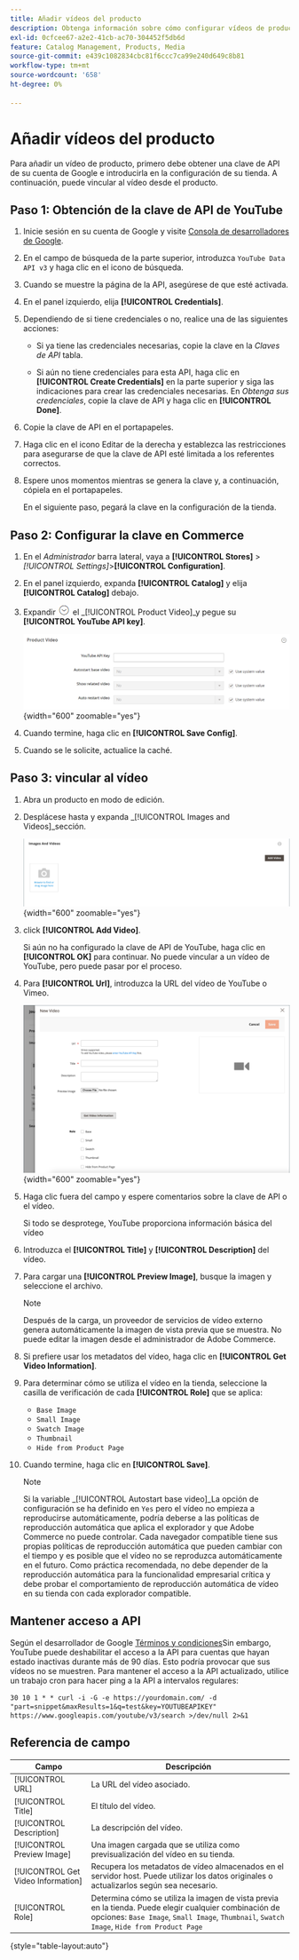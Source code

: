 ```yaml
---
title: Añadir vídeos del producto
description: Obtenga información sobre cómo configurar vídeos de productos para su tienda, lo que requiere una clave de API de datos de YouTube de una cuenta de Google, y añadir un vínculo de vídeo para un producto.
exl-id: 0cfcee67-a2e2-41cb-ac70-304452f5db6d
feature: Catalog Management, Products, Media
source-git-commit: e439c1082834cbc81f6ccc7ca99e240d649c8b81
workflow-type: tm+mt
source-wordcount: '658'
ht-degree: 0%

---
```


# Añadir vídeos del producto

Para añadir un vídeo de producto, primero debe obtener una clave de API de su cuenta de Google e introducirla en la configuración de su tienda. A continuación, puede vincular al vídeo desde el producto.

## Paso 1: Obtención de la clave de API de YouTube

1. Inicie sesión en su cuenta de Google y visite [Consola de desarrolladores de Google][1].

1. En el campo de búsqueda de la parte superior, introduzca `YouTube Data API v3` y haga clic en el icono de búsqueda.

1. Cuando se muestre la página de la API, asegúrese de que esté activada.

1. En el panel izquierdo, elija **[!UICONTROL Credentials]**.

1. Dependiendo de si tiene credenciales o no, realice una de las siguientes acciones:

   - Si ya tiene las credenciales necesarias, copie la clave en la _Claves de API_ tabla.

   - Si aún no tiene credenciales para esta API, haga clic en **[!UICONTROL Create Credentials]**  en la parte superior y siga las indicaciones para crear las credenciales necesarias. En _Obtenga sus credenciales_, copie la clave de API y haga clic en **[!UICONTROL Done]**.

1. Copie la clave de API en el portapapeles.

1. Haga clic en el icono Editar de la derecha y establezca las restricciones para asegurarse de que la clave de API esté limitada a los referentes correctos.

1. Espere unos momentos mientras se genera la clave y, a continuación, cópiela en el portapapeles.

   En el siguiente paso, pegará la clave en la configuración de la tienda.

## Paso 2: Configurar la clave en Commerce

1. En el _Administrador_ barra lateral, vaya a **[!UICONTROL Stores]** > _[!UICONTROL Settings]_>**[!UICONTROL Configuration]**.

1. En el panel izquierdo, expanda **[!UICONTROL Catalog]** y elija **[!UICONTROL Catalog]** debajo.

1. Expandir ![Selector de expansión](../assets/icon-display-expand.png) el _[!UICONTROL Product Video]_y pegue su **[!UICONTROL YouTube API key]**.

   ![Configuración de vídeo del producto](../configuration-reference/catalog/assets/catalog-product-video.png){width="600" zoomable="yes"}

1. Cuando termine, haga clic en **[!UICONTROL Save Config]**.

1. Cuando se le solicite, actualice la caché.

## Paso 3: vincular al vídeo

1. Abra un producto en modo de edición.

1. Desplácese hasta y expanda _[!UICONTROL Images and Videos]_sección.

   ![Imágenes y vídeos](./assets/product-simple-images-videos.png){width="600" zoomable="yes"}

1. click **[!UICONTROL Add Video]**.

   Si aún no ha configurado la clave de API de YouTube, haga clic en **[!UICONTROL OK]** para continuar. No puede vincular a un vídeo de YouTube, pero puede pasar por el proceso.

1. Para **[!UICONTROL Url]**, introduzca la URL del vídeo de YouTube o Vimeo.

   ![Nuevo vídeo del producto](./assets/product-video-add.png){width="600" zoomable="yes"}

1. Haga clic fuera del campo y espere comentarios sobre la clave de API o el vídeo.

   Si todo se desprotege, YouTube proporciona información básica del vídeo

1. Introduzca el **[!UICONTROL Title]** y **[!UICONTROL Description]** del vídeo.

1. Para cargar una **[!UICONTROL Preview Image]**, busque la imagen y seleccione el archivo.

   >[!NOTE]
   >
   >Después de la carga, un proveedor de servicios de vídeo externo genera automáticamente la imagen de vista previa que se muestra. No puede editar la imagen desde el administrador de Adobe Commerce.

1. Si prefiere usar los metadatos del vídeo, haga clic en **[!UICONTROL Get Video Information]**.

1. Para determinar cómo se utiliza el vídeo en la tienda, seleccione la casilla de verificación de cada **[!UICONTROL Role]** que se aplica:

   - `Base Image`
   - `Small Image`
   - `Swatch Image`
   - `Thumbnail`
   - `Hide from Product Page`

1. Cuando termine, haga clic en **[!UICONTROL Save]**.

   >[!NOTE]
   >
   >Si la variable _[!UICONTROL Autostart base video]_La opción de configuración se ha definido en `Yes` pero el vídeo no empieza a reproducirse automáticamente, podría deberse a las políticas de reproducción automática que aplica el explorador y que Adobe Commerce no puede controlar. Cada navegador compatible tiene sus propias políticas de reproducción automática que pueden cambiar con el tiempo y es posible que el vídeo no se reproduzca automáticamente en el futuro. Como práctica recomendada, no debe depender de la reproducción automática para la funcionalidad empresarial crítica y debe probar el comportamiento de reproducción automática de vídeo en su tienda con cada explorador compatible.

## Mantener acceso a API

Según el desarrollador de Google [Términos y condiciones]Sin embargo, YouTube puede deshabilitar el acceso a la API para cuentas que hayan estado inactivas durante más de 90 días. Esto podría provocar que sus vídeos no se muestren. Para mantener el acceso a la API actualizado, utilice un trabajo cron para hacer ping a la API a intervalos regulares:

```code
30 10 1 * * curl -i -G -e https://yourdomain.com/ -d "part=snippet&maxResults=1&q=test&key=YOUTUBEAPIKEY" https://www.googleapis.com/youtube/v3/search >/dev/null 2>&1
```

## Referencia de campo

| Campo | Descripción |
|--- |--- |
| [!UICONTROL URL] | La URL del vídeo asociado. |
| [!UICONTROL Title] | El título del vídeo. |
| [!UICONTROL Description] | La descripción del vídeo. |
| [!UICONTROL Preview Image] | Una imagen cargada que se utiliza como previsualización del vídeo en su tienda. |
| [!UICONTROL Get Video Information] | Recupera los metadatos de vídeo almacenados en el servidor host. Puede utilizar los datos originales o actualizarlos según sea necesario. |
| [!UICONTROL Role] | Determina cómo se utiliza la imagen de vista previa en la tienda. Puede elegir cualquier combinación de opciones: `Base Image`, `Small Image`, `Thumbnail`, `Swatch Image`, `Hide from Product Page` |

{style="table-layout:auto"}

[1]: https://console.developers.google.com/
[Términos y condiciones]: https://developers.google.com/youtube/terms/developer-policies#d.-accessing-youtube-api-services
